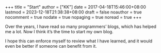 +++
title = "Start"
author = ["KK"]
date = 2017-04-18T15:46:00+08:00
lastmod = 2023-12-18T21:38:38+08:00
draft = false
noauthor = true
nocomment = true
nodate = true
nopaging = true
noread = true
+++

Over the years, I have read so many programmers’ blogs, which has helped me a lot. Now I think it’s the time to start my own blog.

I hope this can enforce myself to review what I have learned, and it would even be better if someone can benefit from it.
